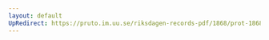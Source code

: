 ```yaml
---
layout: default
UpRedirect: https://pruto.im.uu.se/riksdagen-records-pdf/1868/prot-1868--fk--416/prot-1868--fk--416_039.pdf
---
```

